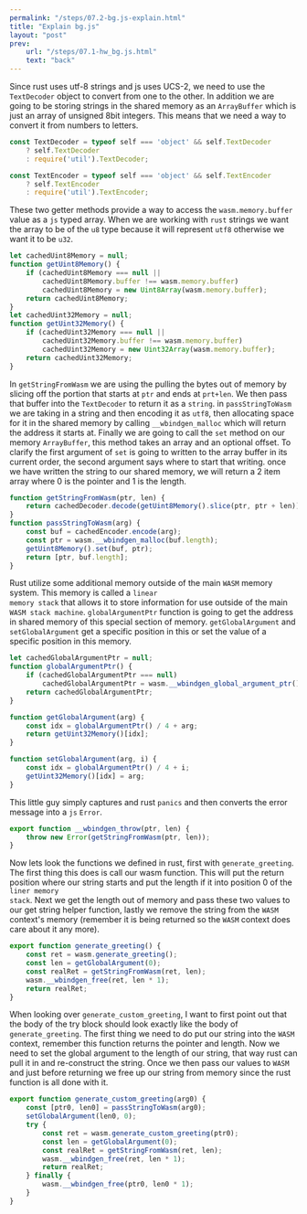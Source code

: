 ```yaml
---
permalink: "/steps/07.2-bg.js-explain.html"
title: "Explain bg.js"
layout: "post"
prev: 
    url: "/steps/07.1-hw_bg.js.html"
    text: "back"
---
```

Since rust uses utf-8 strings and js uses UCS-2, we need to use the <code>TextDecoder</code> object to convert from one to the other. In addition we are going to be storing strings in the shared memory as an <code>ArrayBuffer</code> which is just an array of unsigned 8bit integers. This means that we need a way to convert it from numbers to letters.
```js
const TextDecoder = typeof self === 'object' && self.TextDecoder
    ? self.TextDecoder
    : require('util').TextDecoder;

const TextEncoder = typeof self === 'object' && self.TextEncoder
    ? self.TextEncoder
    : require('util').TextEncoder;
```

These two getter methods provide a way to access the <code>wasm.memory.buffer</code> value as a <code>js</code> typed array. When we are working with <code>rust</code> strings we want the array to be of the <code>u8</code> type because it will represent <code>utf8</code> otherwise we want it to be <code>u32</code>.

```js
let cachedUint8Memory = null;
function getUint8Memory() {
    if (cachedUint8Memory === null ||
        cachedUint8Memory.buffer !== wasm.memory.buffer)
        cachedUint8Memory = new Uint8Array(wasm.memory.buffer);
    return cachedUint8Memory;
}
let cachedUint32Memory = null;
function getUint32Memory() {
    if (cachedUint32Memory === null ||
        cachedUint32Memory.buffer !== wasm.memory.buffer)
        cachedUint32Memory = new Uint32Array(wasm.memory.buffer);
    return cachedUint32Memory;
}
```
In <code>getStringFromWasm</code> we are using the pulling the bytes out of memory by slicing off the portion that starts at <code>ptr</code> and ends at <code>prt+len</code>. We then pass that buffer into the <code>TextDecoder</code> to return it as a <code>string</code>. in <code>passStringToWasm</code> we are taking in a string and then encoding it as <code>utf8</code>, then allocating space for it in the shared memory by calling  <code>__wbindgen_malloc</code> which will return the address it starts at. Finally we are going to call the <code>set</code> method on our memory <code>ArrayBuffer</code>, this method takes an array and an optional offset. To clarify the first argument of <code>set</code> is going to written to the array buffer in its current order, the second argument says where to start that writing. once we have written the string to our shared memory, we will return a 2 item array where 0 is the pointer and 1 is the length.
```js
function getStringFromWasm(ptr, len) {
    return cachedDecoder.decode(getUint8Memory().slice(ptr, ptr + len));
}
function passStringToWasm(arg) {
    const buf = cachedEncoder.encode(arg);
    const ptr = wasm.__wbindgen_malloc(buf.length);
    getUint8Memory().set(buf, ptr);
    return [ptr, buf.length];
}
```
Rust utilize some additional memory outside of the main <code>WASM</code> memory system. This memory is called a <code>linear memory stack</code> that allows it to store information for use outside of the main <code>WASM stack machine</code>. <code>globalArgumentPtr</code> function is going to get the address in shared memory of this special section of memory. <code>getGlobalArgument</code> and <code>setGlobalArgument</code> get a specific position in this or set the value of a specific position in this memory.
```js
let cachedGlobalArgumentPtr = null;
function globalArgumentPtr() {
    if (cachedGlobalArgumentPtr === null)
        cachedGlobalArgumentPtr = wasm.__wbindgen_global_argument_ptr();
    return cachedGlobalArgumentPtr;
}

function getGlobalArgument(arg) {
    const idx = globalArgumentPtr() / 4 + arg;
    return getUint32Memory()[idx];
}

function setGlobalArgument(arg, i) {
    const idx = globalArgumentPtr() / 4 + i;
    getUint32Memory()[idx] = arg;
}
```
This little guy simply captures and rust <code>panics</code> and then converts the error message into a <code>js</code> <code>Error</code>.
```js
export function __wbindgen_throw(ptr, len) {
    throw new Error(getStringFromWasm(ptr, len));
}
```
Now lets look the functions we defined in rust, first with <code>generate_greeting</code>. The first thing this does is call our wasm function. This will put the return position where our string starts and put the length if it into position 0 of the <code>liner memory stack</code>. Next we get the length out of memory and pass these two values to our get string helper function, lastly we remove the string from the <code>WASM</code> context's memory (remember it is being returned so the <code>WASM</code> context does care about it any more).
```js
export function generate_greeting() {
    const ret = wasm.generate_greeting();
    const len = getGlobalArgument(0);
    const realRet = getStringFromWasm(ret, len);
    wasm.__wbindgen_free(ret, len * 1);
    return realRet;
}
```
When looking over <code>generate_custom_greeting</code>, I want to first point out that the body of the try block should look exactly like the body of <code>generate_greeting</code>. The first thing we need to do put our string into the <code>WASM</code> context, remember this function returns the pointer and length. Now we need to set the global argument to the length of our string, that way rust can pull it in and re-construct the string. Once we then pass our values to <code>WASM</code> and just before returning we free up our string from memory since the rust function is all done with it.
```js
export function generate_custom_greeting(arg0) {
    const [ptr0, len0] = passStringToWasm(arg0);
    setGlobalArgument(len0, 0);
    try {
        const ret = wasm.generate_custom_greeting(ptr0);
        const len = getGlobalArgument(0);
        const realRet = getStringFromWasm(ret, len);
        wasm.__wbindgen_free(ret, len * 1);
        return realRet;
    } finally {
        wasm.__wbindgen_free(ptr0, len0 * 1);
    }
}
```